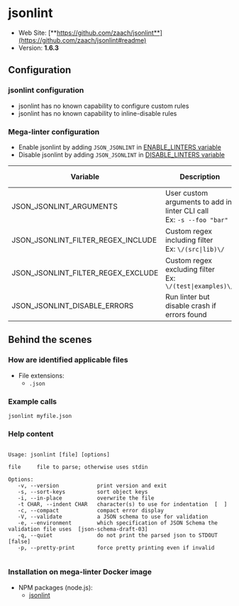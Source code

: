 <!-- markdownlint-disable MD033 MD041 -->
<!-- Generated by .automation/build.py, please do not update manually -->
# jsonlint

- Web Site: [**https://github.com/zaach/jsonlint**](https://github.com/zaach/jsonlint#readme)
- Version: **1.6.3**

## Configuration

### jsonlint configuration

- jsonlint has no known capability to configure custom rules
- jsonlint has no known capability to inline-disable rules

### Mega-linter configuration

- Enable jsonlint by adding `JSON_JSONLINT` in [ENABLE_LINTERS variable](../index.md#activation-and-deactivation)
- Disable jsonlint by adding `JSON_JSONLINT` in [DISABLE_LINTERS variable](../index.md#activation-and-deactivation)

| Variable | Description | Default value |
| ----------------- | -------------- | -------------- |
| JSON_JSONLINT_ARGUMENTS | User custom arguments to add in linter CLI call<br/>Ex: `-s --foo "bar"` |  |
| JSON_JSONLINT_FILTER_REGEX_INCLUDE | Custom regex including filter<br/>Ex: `\/(src\|lib)\/` | Include every file |
| JSON_JSONLINT_FILTER_REGEX_EXCLUDE | Custom regex excluding filter<br/>Ex: `\/(test\|examples)\/` | Exclude no file |
| JSON_JSONLINT_DISABLE_ERRORS | Run linter but disable crash if errors found | `false` |

## Behind the scenes

### How are identified applicable files

- File extensions:
  - `.json`


### Example calls

```shell
jsonlint myfile.json
```


### Help content

```shell

Usage: jsonlint [file] [options]

file     file to parse; otherwise uses stdin

Options:
   -v, --version            print version and exit
   -s, --sort-keys          sort object keys
   -i, --in-place           overwrite the file
   -t CHAR, --indent CHAR   character(s) to use for indentation  [  ]
   -c, --compact            compact error display
   -V, --validate           a JSON schema to use for validation
   -e, --environment        which specification of JSON Schema the validation file uses  [json-schema-draft-03]
   -q, --quiet              do not print the parsed json to STDOUT  [false]
   -p, --pretty-print       force pretty printing even if invalid


```

### Installation on mega-linter Docker image

- NPM packages (node.js):
  - [jsonlint](https://www.npmjs.com/package/jsonlint)
